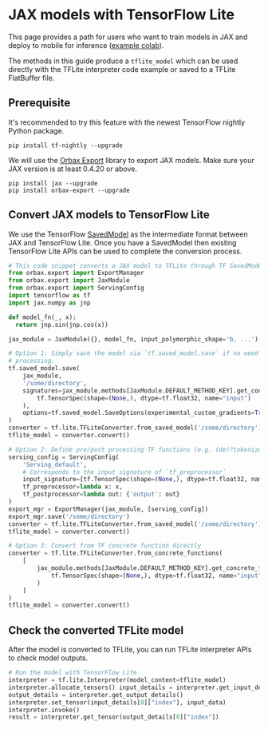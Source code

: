# JAX models with TensorFlow Lite

This page provides a path for users who want to train models in JAX and deploy
to mobile for inference ([example colab](https://colab.sandbox.google.com/github/tensorflow/tensorflow/blob/master/tensorflow/lite/g3doc/examples/jax_conversion/jax_to_tflite.ipynb)).

The methods in this guide produce a `tflite_model` which can be used directly
with the TFLite interpreter code example or saved to a TFLite FlatBuffer file.

## Prerequisite

It's recommended to try this feature with the newest TensorFlow nightly Python
package.

```
pip install tf-nightly --upgrade
```

We will use the [Orbax
Export](https://orbax.readthedocs.io/en/latest/orbax_export_101.html) library to
export JAX models. Make sure your JAX version is at least 0.4.20 or above.

```
pip install jax --upgrade
pip install orbax-export --upgrade
```

## Convert JAX models to TensorFlow Lite

We use the TensorFlow
[SavedModel](https://www.tensorflow.org/guide/saved_model) as the intermediate
format between JAX and TensorFlow Lite. Once you have a SavedModel then
existing TensorFlow Lite APIs can be used to complete the conversion process.

```py
# This code snippet converts a JAX model to TFLite through TF SavedModel.
from orbax.export import ExportManager
from orbax.export import JaxModule
from orbax.export import ServingConfig
import tensorflow as tf
import jax.numpy as jnp

def model_fn(_, x):
  return jnp.sin(jnp.cos(x))

jax_module = JaxModule({}, model_fn, input_polymorphic_shape='b, ...')

# Option 1: Simply save the model via `tf.saved_model.save` if no need for pre/post
# processing.
tf.saved_model.save(
    jax_module,
    '/some/directory',
    signatures=jax_module.methods[JaxModule.DEFAULT_METHOD_KEY].get_concrete_function(
        tf.TensorSpec(shape=(None,), dtype=tf.float32, name="input")
    ),
    options=tf.saved_model.SaveOptions(experimental_custom_gradients=True),
)
converter = tf.lite.TFLiteConverter.from_saved_model('/some/directory')
tflite_model = converter.convert()

# Option 2: Define pre/post processing TF functions (e.g. (de)?tokenize).
serving_config = ServingConfig(
    'Serving_default',
    # Corresponds to the input signature of `tf_preprocessor`
    input_signature=[tf.TensorSpec(shape=(None,), dtype=tf.float32, name='input')],
    tf_preprocessor=lambda x: x,
    tf_postprocessor=lambda out: {'output': out}
)
export_mgr = ExportManager(jax_module, [serving_config])
export_mgr.save('/some/directory')
converter = tf.lite.TFLiteConverter.from_saved_model('/some/directory')
tflite_model = converter.convert()

# Option 3: Convert from TF concrete function directly
converter = tf.lite.TFLiteConverter.from_concrete_functions(
    [
        jax_module.methods[JaxModule.DEFAULT_METHOD_KEY].get_concrete_function(
            tf.TensorSpec(shape=(None,), dtype=tf.float32, name="input")
        )
    ]
)
tflite_model = converter.convert()
```

## Check the converted TFLite model

After the model is converted to TFLite, you can run TFLite interpreter APIs to
check model outputs.

```py
# Run the model with TensorFlow Lite
interpreter = tf.lite.Interpreter(model_content=tflite_model)
interpreter.allocate_tensors() input_details = interpreter.get_input_details()
output_details = interpreter.get_output_details()
interpreter.set_tensor(input_details[0]["index"], input_data)
interpreter.invoke()
result = interpreter.get_tensor(output_details[0]["index"])
```
